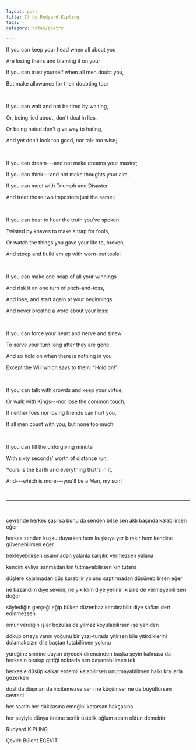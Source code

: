 ```yaml
---
layout: post
title: If by Rudyard Kipling 
tags: - 
category: notes/poetry

--- 
```



If you can keep your head when all about you

Are losing theirs and blaming it on you; 

If you can trust yourself when all men doubt you, 

But make allowance for their doubting too: 

<br>

If you can wait and not be tired by waiting, 

Or, being lied about, don't deal in lies, 

Or being hated don't give way to hating, 

And yet don't look too good, nor talk too wise; 

<br>

If you can dream---and not make dreams your master; 

If you can think---and not make thoughts your aim, 

If you can meet with Triumph and Disaster

And treat those two impostors just the same:. 

<br>

If you can bear to hear the truth you've spoken

Twisted by knaves to make a trap for fools, 

Or watch the things you gave your life to, broken, 

And stoop and build'em up with worn-out tools; 

<br>

If you can make one heap of all your winnings

And risk it on one turn of pitch-and-toss, 

And lose, and start again at your beginnings, 

And never breathe a word about your loss: 

<br>

If you can force your heart and nerve and sinew

To serve your turn long after they are gone, 

And so hold on when there is nothing in you

Except the Will which says to them: "Hold on!" 

<br>

If you can talk with crowds and keep your virtue, 

Or walk with Kings---nor lose the common touch, 

If neither foes nor loving friends can hurt you, 

If all men count with you, but none too much: 

<br>

If you can fill the unforgiving minute

With sixty seconds' worth of distance run, 

Yours is the Earth and everything that's in it, 

And---which is more---you'll be a Man, my son! 



<br>

--- 

<br>

çevrende herkes şaşırsa bunu da senden bilse
sen aklı başında kalabilirsen eğer

herkes senden kuşku duyarken hem kuşkuya yer bırakır
hem kendine güvenebilirsen eğer

bekleyebilirsen usanmadan
yalanla karşılık vermezsen yalana

kendini evliya sanmadan
kin tutmayabilirsen kin tutana

düşlere kapılmadan düş kurabilir
yolunu saptırmadan düşünebilirsen eğer

ne kazandım diye sevinir, ne yıkıldım diye yerinir
ikisine de vermeyebilirsen değer

söylediğin gerçeği eğip büken düzenbaz
kandırabilir diye safları dert edinmezsen

ömür verdiğin işler bozulsa da yılmaz
koyulabilirsen işe yeniden

döküp ortaya varını yoğunu
bir yazı-turada yitirsen bile
yitirdiklerini dolamaksızın dile
baştan tutabilirsen yolunu

yüreğine sinirine dayan diyecek
direncinden başka şeyin kalmasa da
herkesin bırakıp gittiği noktada
sen dayanabilirsen tek

herkesle düşüp kalkar erdemli kalabilirsen
unutmayabilirsen halkı krallarla gezerken

dost da düşman da incitemezse seni
ne küçümser ne de büyültürsen çevreni

her saatin her dakkasına
emeğini katarsan hakçasına

her şeyiyle dünya önüne serilir
üstelik oğlum adam oldun demektir


Rudyard KIPLING

Çeviri: 
Bülent ECEVİT


